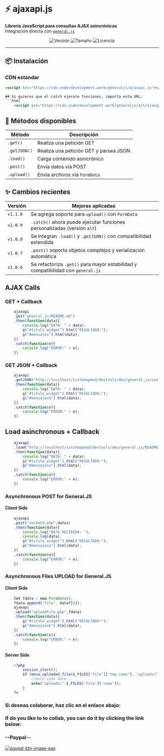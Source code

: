 # ⚡ ajaxapi.js

**Librería JavaScript para consultas AJAX asincrónicas**  
Integración directa con [`general.js`](https://cdn.underdevelopment.work/generaljs/general.js)

<p align="center">
  <img src="https://img.shields.io/badge/version-1.1.0-blue.svg" alt="Versión">
  <img src="https://img.shields.io/bundlephobia/min/ajaxapi.js?label=tamaño" alt="Tamaño">
  <img src="https://img.shields.io/badge/license-MIT-green.svg" alt="Licencia">
</p>

---

## 📦 Instalación

### CDN estándar
```html
<script src="https://cdn.underdevelopment.work/generaljs/ajaxapi.js"></script>

## Si quieres que el catch ejecute funciones, importa esta URL:
```html
	<script src="https://cdn.underdevelopment.work/generaljs/alt/ajaxapi.js">
```

## 🧠 Métodos disponibles

| Método       | Descripción                                      |
|--------------|--------------------------------------------------|
| `.get()`     | Realiza una petición GET                         |
| `.getJSON()` | Realiza una petición GET y parsea JSON           |
| `.load()`    | Carga contenido asincrónico                      |
| `.post()`    | Envía datos vía POST                             |
| `.upload()`  | Envía archivos vía `FormData`                    |


## ✨ Cambios recientes

| Versión | Mejoras aplicadas                                                                 |
|---------|------------------------------------------------------------------------------------|
| `v1.1.0`| Se agrega soporte para `upload()` con `FormData`                                  |
| `v1.0.9`| `.catch()` ahora puede ejecutar funciones personalizadas (versión `alt`)          |
| `v1.0.8`| Se integran `.load()` y `.getJSON()` con compatibilidad extendida                 |
| `v1.0.7`| `.post()` soporta objetos complejos y serialización automática                    |
| `v1.0.6`| Se refactoriza `.get()` para mayor estabilidad y compatibilidad con `general.js`  |

## AJAX Calls
### GET + Callback
```javascript
	ajaxapi
	.get("general.js/README.md")
	.then(function(data){
		console.log("DATA: " + data);
		g("#titulo_widget").html("RESULTADO:");
		g("#mensajes").html(data);
	})
	.catch(function(e){	
		console.log("ERROR:" + e);
	})
```
### GET JSON + Callback
```javascript
	ajaxapi
	.getJSON("http://localhost/sistemapmod/devtools/dev/general.js/config.json")
	.then(function(data){
		console.log("DATA: " + data);
		g("#titulo_widget").html("RESULTADO:");
		g("#mensajesb").html(data);
	})
	.catch(function(e){	
		console.log("ERROR:" + e);
	})
```
## Load asinchronous + Callback
```javascript
	ajaxapi
	.load("http://localhost/sistemapmod/devtools/dev/general.js/README.md")
	.then(function(data){
		console.log("DATA: " + data);
		g("#titulo_widget").html("RESULTADO:");
		g("#mensajesa").html(data);
	})
	.catch(function(e){	
		console.log("ERROR:" + e);
	})
```

### Asynchronous POST for General.JS 
#### Client Side
```javascript
	ajaxapi
	.post("socketd.php",datos)
	.then(function(data){
		console.log("DATA RECIBIDA: ");
		console.log(data);
		g("#titulo_widget").html("RESULTADO:");
		g("#mensajesa").html(data);
	})
	.catch(function(e){	
		console.log("ERROR:" + e);
	})
```

### Asynchronous Files UPLOAD for General.JS 
#### Client Side
```javascript
	let fdata = new FormData();
	fdata.append("file", dataf[0]);
	ajaxapi
	.upload("uploadfile.php",fdata)
	.then(function(data){
		g("#titulo_widget").html("RESULTADO:");
		g("#mensajesb").html(data);
	})
	.catch(function(e){	
		console.log("ERROR:" + e);
	})
```
#### Server Side
```php
	<?php
		session_start();
		if (move_uploaded_file($_FILES["file"]["tmp_name"], "uploads/".$_FILES['file']['name'])) {
		    //more code here...
		    echo("uploads/".$_FILES['file']['name']);
		}
	?>
```

### Si deseas colaborar, haz clic en el enlace abajo:
### if do you like to to collab, you can do it by clicking the link below:
### --Paypal-- 
[![paypal-btn-image-pay](https://www.paypalobjects.com/en_US/i/btn/btn_donateCC_LG.gif)](https://www.paypal.com/paypalme/avsolucionesweb)

